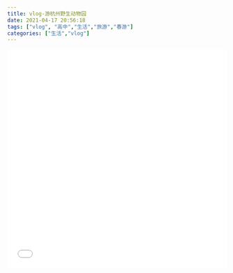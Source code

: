 ```yaml
---
title: vlog-游杭州野生动物园
date: 2021-04-17 20:56:18
tags: ["vlog", "高中","生活","旅游","春游"]
categories: ["生活","vlog"]
---
```


<iframe src="//player.bilibili.com/player.html?aid=802701194&cid=325467633&page=1&danmaku=0" allowfullscreen="allowfullscreen" width="100%" height="500" scrolling="no" frameborder="0" sandbox="allow-top-navigation allow-same-origin allow-forms allow-scripts"></iframe>
